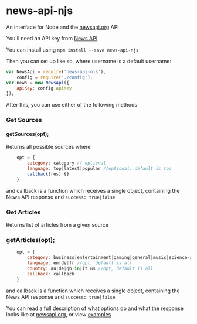 # news-api-njs
An interface for Node and the [newsapi.org](https://newsapi.org/) API

You'll need an API key from [News API](https://newsapi.org/)

You can install using `npm install --save news-api-njs`

Then you can set up like so, where username is a default username:
```js
var NewsApi = require('news-api-njs'),
    config = require('./config');
var news = new NewsApi({
    apiKey: config.apiKey
});
```

After this, you can use either of the following methods

### Get Sources
#### getSources(opt);
Returns all possible sources
where
```js
    opt = {
        category: category // optional
        language: top|latest|popular //optional, default is top
        callback(res) {}
    }
```
and callback is a function which receives a single object, containing the News API response and `success: true|false` 

### Get Articles
Returns list of articles from a given source
### getArticles(opt);
```js
    opt = {
        category: business|entertainment|gaming|general|music|science-and-nature|sport|technology //opt, default is all
        language: en|de|fr //opt, default is all
        country: au|de|gb|in|it|us //opt, default is all
        callback: callback
    }
```
and callback is a function which receives a single object, containing the News API response and `success: true|false` 

You can read a full description of what options do and what the response looks like at [newsapi.org](https://newsapi.org/), or view [examples](../master/examples/examples.js)